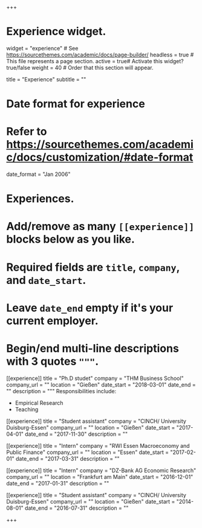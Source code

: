 +++
# Experience widget.
widget = "experience"  # See https://sourcethemes.com/academic/docs/page-builder/
headless = true  # This file represents a page section.
active = true# Activate this widget? true/false
weight = 40  # Order that this section will appear.

title = "Experience"
subtitle = ""

# Date format for experience
#   Refer to https://sourcethemes.com/academic/docs/customization/#date-format
date_format = "Jan 2006"

# Experiences.
#   Add/remove as many `[[experience]]` blocks below as you like.
#   Required fields are `title`, `company`, and `date_start`.
#   Leave `date_end` empty if it's your current employer.
#   Begin/end multi-line descriptions with 3 quotes `"""`.
[[experience]]
  title = "Ph.D studet"
  company = "THM Business School"
  company_url = ""
  location = "Gießen"
  date_start = "2018-03-01"
  date_end = ""
  description = """
  Responsibilities include:

  * Empirical Research
  * Teaching

[[experience]]
  title = "Student assistant"
  company = "CINCH/ University Duisburg-Essen"
  company_url = ""
  location = "Gießen"
  date_start = "2017-04-01"
  date_end = "2017-11-30"
  description = ""

[[experience]]
  title = "Intern"
  company = "RWI Essen Macroeconomy and Public Finance"
  company_url = ""
  location = "Essen"
  date_start = "2017-02-01"
  date_end = "2017-03-31"
  description = ""

[[experience]]
  title = "Intern"
  company = "DZ-Bank AG Economic Research"
  company_url = ""
  location = "Frankfurt am Main"
  date_start = "2016-12-01"
  date_end = "2017-01-31"
  description = ""

[[experience]]
  title = "Student assistant"
  company = "CINCH/ University Duisburg-Essen"
  company_url = ""
  location = "Gießen"
  date_start = "2014-08-01"
  date_end = "2016-07-31"
  description = ""

+++
